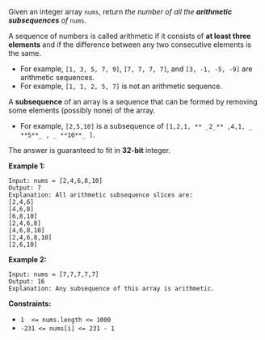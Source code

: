 Given an integer array `nums`, return _the number of all the **arithmetic
subsequences** of_ `nums`.

A sequence of numbers is called arithmetic if it consists of **at least three
elements** and if the difference between any two consecutive elements is the
same.

  * For example, `[1, 3, 5, 7, 9]`, `[7, 7, 7, 7]`, and `[3, -1, -5, -9]` are arithmetic sequences.
  * For example, `[1, 1, 2, 5, 7]` is not an arithmetic sequence.

A **subsequence** of an array is a sequence that can be formed by removing
some elements (possibly none) of the array.

  * For example, `[2,5,10]` is a subsequence of `[1,2,1, ** _2_** ,4,1, _ **5**_ , _ **10**_ ]`.

The answer is guaranteed to fit in **32-bit** integer.



**Example 1:**

    
    
    Input: nums = [2,4,6,8,10]
    Output: 7
    Explanation: All arithmetic subsequence slices are:
    [2,4,6]
    [4,6,8]
    [6,8,10]
    [2,4,6,8]
    [4,6,8,10]
    [2,4,6,8,10]
    [2,6,10]
    

**Example 2:**

    
    
    Input: nums = [7,7,7,7,7]
    Output: 16
    Explanation: Any subsequence of this array is arithmetic.
    



**Constraints:**

  * `1  <= nums.length <= 1000`
  * `-231 <= nums[i] <= 231 - 1`

